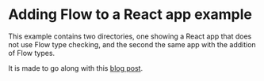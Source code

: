 # Adding Flow to a React app example

This example contains two directories, one showing a React app that does not use Flow type checking, and the second the same app with the addition of Flow types.

It is made to go along with this [blog post](https://medium.freecodecamp.org/incrementally-add-flow-type-checking-react-261fee015f80). 
